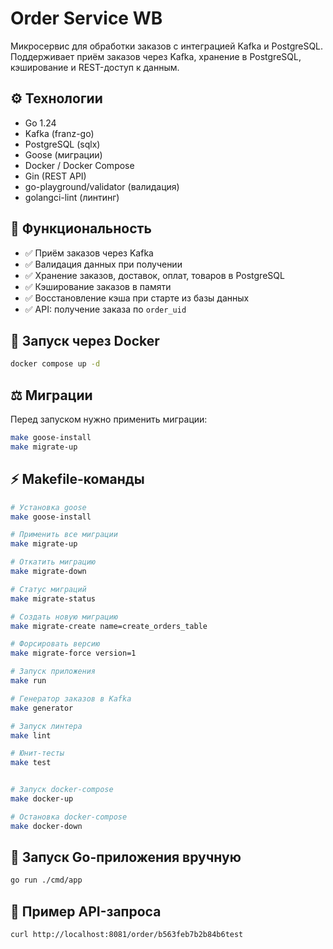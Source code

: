 # Order Service WB

Микросервис для обработки заказов с интеграцией Kafka и PostgreSQL. Поддерживает приём заказов через Kafka, хранение в PostgreSQL, кэширование и REST-доступ к данным.

## ⚙️ Технологии
- Go 1.24
- Kafka (franz-go)
- PostgreSQL (sqlx)
- Goose (миграции)
- Docker / Docker Compose
- Gin (REST API)
- go-playground/validator (валидация)
- golangci-lint (линтинг)

## 🔧 Функциональность
- ✅ Приём заказов через Kafka
- ✅ Валидация данных при получении
- ✅ Хранение заказов, доставок, оплат, товаров в PostgreSQL
- ✅ Кэширование заказов в памяти
- ✅ Восстановление кэша при старте из базы данных
- ✅ API: получение заказа по `order_uid`

## 🏑 Запуск через Docker
```bash
docker compose up -d
```

## ⚖️ Миграции
Перед запуском нужно применить миграции:
```bash
make goose-install
make migrate-up
```

## ⚡️ Makefile-команды

```bash
# Установка goose
make goose-install

# Применить все миграции
make migrate-up

# Откатить миграцию
make migrate-down

# Статус миграций
make migrate-status

# Создать новую миграцию
make migrate-create name=create_orders_table

# Форсировать версию
make migrate-force version=1

# Запуск приложения
make run

# Генератор заказов в Kafka
make generator

# Запуск линтера
make lint

# Юнит-тесты
make test


# Запуск docker-compose
make docker-up

# Остановка docker-compose
make docker-down
```

## 🚀 Запуск Go-приложения вручную
```bash
go run ./cmd/app
```

## 🔎 Пример API-запроса
```bash
curl http://localhost:8081/order/b563feb7b2b84b6test
```